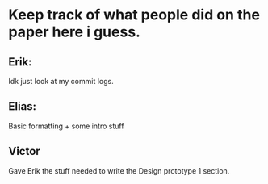 # Keep track of what people did on the paper here i guess.

## Erik:

Idk just look at my commit logs. 

## Elias:

Basic formatting + some intro stuff

## Victor

Gave Erik the stuff needed to write the Design prototype 1 section.
